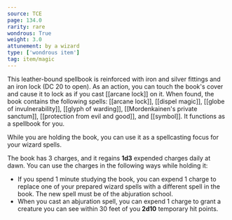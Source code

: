 ```yaml
---
source: TCE
page: 134.0
rarity: rare
wondrous: True
weight: 3.0
attunement: by a wizard
type: ['wondrous item']
tag: item/magic
---
```


This leather-bound spellbook is reinforced with iron and silver fittings and an iron lock (DC 20 to open). As an action, you can touch the book's cover and cause it to lock as if you cast [[arcane lock]] on it. When found, the book contains the following spells: [[arcane lock]], [[dispel magic]], [[globe of invulnerability]], [[glyph of warding]], [[Mordenkainen's private sanctum]], [[protection from evil and good]], and [[symbol]]. It functions as a spellbook for you.

While you are holding the book, you can use it as a spellcasting focus for your wizard spells.

The book has 3 charges, and it regains **1d3** expended charges daily at dawn. You can use the charges in the following ways while holding it:

- If you spend 1 minute studying the book, you can expend 1 charge to replace one of your prepared wizard spells with a different spell in the book. The new spell must be of the abjuration school.
- When you cast an abjuration spell, you can expend 1 charge to grant a creature you can see within 30 feet of you **2d10** temporary hit points.


